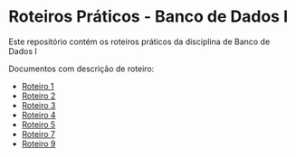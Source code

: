 # Roteiros Práticos - Banco de Dados I
 Este repositório contém os roteiros práticos da disciplina de Banco de Dados I

Documentos com descrição de roteiro:
- [Roteiro 1](https://docs.google.com/document/d/15mOYxMMb51m12sIaYCTFFceRT2ARPh8-O-JOf6Q5-kE/edit)
- [Roteiro 2](https://docs.google.com/document/d/1EsCzVDPtNmk1hwoXzVSa9t4EgDubDQJfsxa2BO8uJ4Q/edit)
- [Roteiro 3](https://docs.google.com/document/d/1W-3EHRbixxNYJJyvpoNnaQzGht0dMY0jif-orc_c5cA/edit)
- [Roteiro 4](https://docs.google.com/document/d/1Sg0pvZm9G3WTh5lqrE00P1GG3A2Ldl3auKan-AxJdEw/edit)
- [Roteiro 5](https://docs.google.com/document/d/12oCLa80XdP3hCXVJk89beSSNn9t5KjcF1cLO-FwWhaA/edit)
- [Roteiro 7](https://docs.google.com/document/d/1vca_6zkxIlNPOl0NtnbAIxnNh91aLvEn709lych7GV8/edit)
- [Roteiro 9](https://docs.google.com/document/d/1UIMDuvcZyesrtQMZw03FNrIzRP6KzDBAbaxgBBjtFzE/edit)
